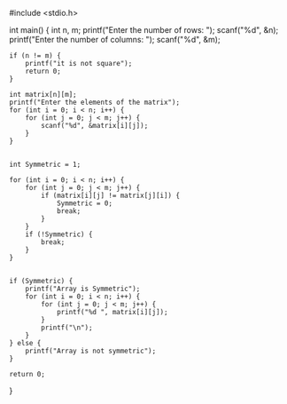 

#include <stdio.h>

int main() {
    int n, m;
    printf("Enter the number of rows: ");
    scanf("%d", &n);
    printf("Enter the number of columns: ");
    scanf("%d", &m);

    if (n != m) {
        printf("it is not square");
        return 0;
    }

    int matrix[n][m];
    printf("Enter the elements of the matrix");
    for (int i = 0; i < n; i++) {
        for (int j = 0; j < m; j++) {
            scanf("%d", &matrix[i][j]);
        }
    }

    
    int Symmetric = 1;  

    for (int i = 0; i < n; i++) {
        for (int j = 0; j < m; j++) {
            if (matrix[i][j] != matrix[j][i]) {
                Symmetric = 0; 
                break;
            }
        }
        if (!Symmetric) {
            break;
        }
    }

    
    if (Symmetric) {
        printf("Array is Symmetric");
        for (int i = 0; i < n; i++) {
            for (int j = 0; j < m; j++) {
                printf("%d ", matrix[i][j]);
            }
            printf("\n");
        }
    } else {
        printf("Array is not symmetric");
    }

    return 0;
}

